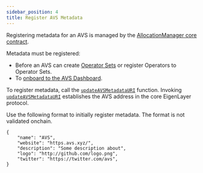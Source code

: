 ```yaml
---
sidebar_position: 4
title: Register AVS Metadata
---
```


Registering metadata for an AVS is managed by the [AllocationManager core contract](../../Concepts/eigenlayer-contracts/core-contracts.md).  

Metadata must be registered:
* Before an AVS can create [Operator Sets](../../../eigenlayer/concepts/operator-sets/operator-sets-concept.md) or register Operators to Operator Sets. 
* To [onboard to the AVS Dashboard](../publish/onboard-avs-dashboard.md).

To register metadata, call the [`updateAVSMetadataURI`](https://github.com/Layr-Labs/eigenlayer-contracts/blob/9a19503e2a4467f0be938f72e80b11768b2e47f9/docs/core/AllocationManager.md#avs-metadata) function. Invoking [`updateAVSMetadataURI`](https://github.com/Layr-Labs/eigenlayer-contracts/blob/9a19503e2a4467f0be938f72e80b11768b2e47f9/docs/core/AllocationManager.md#avs-metadata)
establishes the AVS address in the core EigenLayer protocol.

Use the following format to initially register metadata. The format is not validated onchain. 

```
{
    "name": "AVS",
    "website": "https.avs.xyz/",
    "description": "Some description about",
    "logo": "http://github.com/logo.png",
    "twitter": "https://twitter.com/avs",
}
```